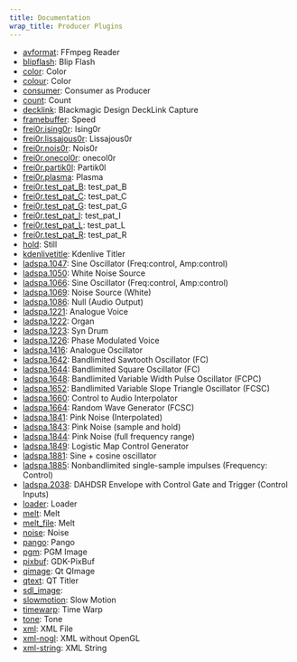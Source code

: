 ```yaml
---
title: Documentation
wrap_title: Producer Plugins
---
```

* [avformat](../ProducerAvformat): FFmpeg Reader
* [blipflash](../ProducerBlipflash): Blip Flash
* [color](../ProducerColor): Color
* [colour](../ProducerColour): Color
* [consumer](../ProducerConsumer): Consumer as Producer
* [count](../ProducerCount): Count
* [decklink](../ProducerDecklink): Blackmagic Design DeckLink Capture
* [framebuffer](../ProducerFramebuffer): Speed
* [frei0r.ising0r](../ProducerFrei0r-ising0r): Ising0r
* [frei0r.lissajous0r](../ProducerFrei0r-lissajous0r): Lissajous0r
* [frei0r.nois0r](../ProducerFrei0r-nois0r): Nois0r
* [frei0r.onecol0r](../ProducerFrei0r-onecol0r): onecol0r
* [frei0r.partik0l](../ProducerFrei0r-partik0l): Partik0l
* [frei0r.plasma](../ProducerFrei0r-plasma): Plasma
* [frei0r.test_pat_B](../ProducerFrei0r-test_pat_b): test_pat_B
* [frei0r.test_pat_C](../ProducerFrei0r-test_pat_c): test_pat_C
* [frei0r.test_pat_G](../ProducerFrei0r-test_pat_g): test_pat_G
* [frei0r.test_pat_I](../ProducerFrei0r-test_pat_i): test_pat_I
* [frei0r.test_pat_L](../ProducerFrei0r-test_pat_l): test_pat_L
* [frei0r.test_pat_R](../ProducerFrei0r-test_pat_r): test_pat_R
* [hold](../ProducerHold): Still
* [kdenlivetitle](../ProducerKdenlivetitle): Kdenlive Titler
* [ladspa.1047](../ProducerLadspa-1047): Sine Oscillator (Freq:control, Amp:control)
* [ladspa.1050](../ProducerLadspa-1050): White Noise Source
* [ladspa.1066](../ProducerLadspa-1066): Sine Oscillator (Freq:control, Amp:control)
* [ladspa.1069](../ProducerLadspa-1069): Noise Source (White)
* [ladspa.1086](../ProducerLadspa-1086): Null (Audio Output)
* [ladspa.1221](../ProducerLadspa-1221): Analogue Voice
* [ladspa.1222](../ProducerLadspa-1222): Organ
* [ladspa.1223](../ProducerLadspa-1223): Syn Drum
* [ladspa.1226](../ProducerLadspa-1226): Phase Modulated Voice
* [ladspa.1416](../ProducerLadspa-1416): Analogue Oscillator
* [ladspa.1642](../ProducerLadspa-1642): Bandlimited Sawtooth Oscillator (FC)
* [ladspa.1644](../ProducerLadspa-1644): Bandlimited Square Oscillator (FC)
* [ladspa.1648](../ProducerLadspa-1648): Bandlimited Variable Width Pulse Oscillator (FCPC)
* [ladspa.1652](../ProducerLadspa-1652): Bandlimited Variable Slope Triangle Oscillator (FCSC)
* [ladspa.1660](../ProducerLadspa-1660): Control to Audio Interpolator
* [ladspa.1664](../ProducerLadspa-1664): Random Wave Generator (FCSC)
* [ladspa.1841](../ProducerLadspa-1841): Pink Noise (Interpolated)
* [ladspa.1843](../ProducerLadspa-1843): Pink Noise (sample and hold)
* [ladspa.1844](../ProducerLadspa-1844): Pink Noise (full frequency range)
* [ladspa.1849](../ProducerLadspa-1849): Logistic Map Control Generator
* [ladspa.1881](../ProducerLadspa-1881): Sine + cosine oscillator
* [ladspa.1885](../ProducerLadspa-1885): Nonbandlimited single-sample impulses (Frequency: Control)
* [ladspa.2038](../ProducerLadspa-2038): DAHDSR Envelope with Control Gate and Trigger (Control Inputs)
* [loader](../ProducerLoader): Loader
* [melt](../ProducerMelt): Melt
* [melt_file](../ProducerMelt_file): Melt
* [noise](../ProducerNoise): Noise
* [pango](../ProducerPango): Pango
* [pgm](../ProducerPgm): PGM Image
* [pixbuf](../ProducerPixbuf): GDK-PixBuf
* [qimage](../ProducerQimage): Qt QImage
* [qtext](../ProducerQtext): QT Titler
* [sdl_image](../ProducerSdl_image): 
* [slowmotion](../ProducerSlowmotion): Slow Motion
* [timewarp](../ProducerTimewarp): Time Warp
* [tone](../ProducerTone): Tone
* [xml](../ProducerXml): XML File
* [xml-nogl](../ProducerXml-nogl): XML without OpenGL
* [xml-string](../ProducerXml-string): XML String
